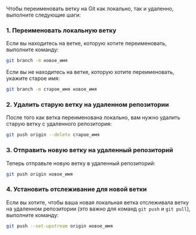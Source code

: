Чтобы переименовать ветку на Git как локально, так и удаленно, выполните следующие шаги:

### 1. Переименовать локальную ветку

Если вы находитесь на ветке, которую хотите переименовать, выполните команду:
```bash
git branch -m новое_имя
```

Если вы не находитесь на ветке, которую хотите переименовать, укажите старое имя:
```bash
git branch -m старое_имя новое_имя

```
### 2. Удалить старую ветку на удаленном репозитории

После того как ветка переименована локально, вам нужно удалить старую ветку с удаленного репозитория:
```bash
git push origin --delete старое_имя
```
### 3. Отправить новую ветку на удаленный репозиторий

Теперь отправьте новую ветку в удаленный репозиторий:
```bash
git push origin новое_имя
```
### 4. Установить отслеживание для новой ветки

Если вы хотите, чтобы ваша новая локальная ветка отслеживала ветку на удаленном репозитории (это важно для команд `git push` и `git pull`), выполните команду:
```bash
git push --set-upstream origin новое_имя
```
